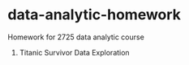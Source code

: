 # data-analytic-homework
Homework for 2725 data analytic course

1. Titanic Survivor Data Exploration
